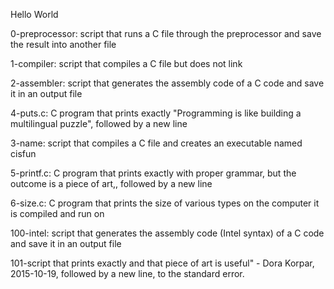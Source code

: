 Hello World

0-preprocessor: script that runs a C file through the preprocessor and save the result into another file

1-compiler: script that compiles a C file but does not link

2-assembler: script that generates the assembly code of a C code and save it in an output file

4-puts.c: C program that prints exactly "Programming is like building a multilingual puzzle", followed by a new line

3-name: script that compiles a C file and creates an executable named cisfun

5-printf.c: C program that prints exactly with proper grammar, but the outcome is a piece of art,, followed by a new line

6-size.c: C program that prints the size of various types on the computer it is compiled and run on

100-intel: script that generates the assembly code (Intel syntax) of a C code and save it in an output file

101-script that prints exactly and that piece of art is useful" - Dora Korpar, 2015-10-19, followed by a new line, to the standard error.
